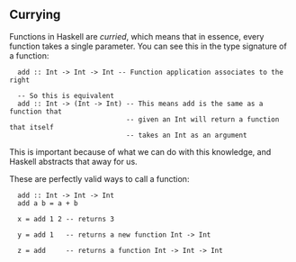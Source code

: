 ## Currying

Functions in Haskell are *curried*, which means that in essence, every function takes
a single parameter.  You can see this in the type signature of a function:

``` language-haskell
  add :: Int -> Int -> Int -- Function application associates to the right

  -- So this is equivalent
  add :: Int -> (Int -> Int) -- This means add is the same as a function that
                             -- given an Int will return a function that itself
                             -- takes an Int as an argument
```

This is important because of what we can do with this knowledge, and Haskell
abstracts that away for us.

These are perfectly valid ways to call a function:

``` language-haskell
  add :: Int -> Int -> Int
  add a b = a + b

  x = add 1 2 -- returns 3

  y = add 1   -- returns a new function Int -> Int

  z = add     -- returns a function Int -> Int -> Int
```

